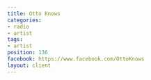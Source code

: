 ```yaml
---
title: Otto Knows
categories:
- radio
- artist
tags:
- artist
position: 136
facebook: https://www.facebook.com/OttoKnows
layout: client
---
```


